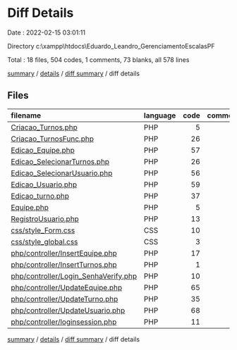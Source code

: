 # Diff Details

Date : 2022-02-15 03:01:11

Directory c:\xampp\htdocs\Eduardo_Leandro_GerenciamentoEscalasPF

Total : 18 files,  504 codes, 1 comments, 73 blanks, all 578 lines

[summary](results.md) / [details](details.md) / [diff summary](diff.md) / diff details

## Files
| filename | language | code | comment | blank | total |
| :--- | :--- | ---: | ---: | ---: | ---: |
| [Criacao_Turnos.php](/Criacao_Turnos.php) | PHP | 5 | 0 | -1 | 4 |
| [Criacao_TurnosFunc.php](/Criacao_TurnosFunc.php) | PHP | 26 | 0 | 6 | 32 |
| [Edicao_Equipe.php](/Edicao_Equipe.php) | PHP | 57 | 0 | 19 | 76 |
| [Edicao_SelecionarTurnos.php](/Edicao_SelecionarTurnos.php) | PHP | 26 | 0 | 1 | 27 |
| [Edicao_SelecionarUsuario.php](/Edicao_SelecionarUsuario.php) | PHP | 56 | 1 | 8 | 65 |
| [Edicao_Usuario.php](/Edicao_Usuario.php) | PHP | 59 | 0 | 7 | 66 |
| [Edicao_turno.php](/Edicao_turno.php) | PHP | 37 | 0 | 4 | 41 |
| [Equipe.php](/Equipe.php) | PHP | 5 | 0 | 3 | 8 |
| [RegistroUsuario.php](/RegistroUsuario.php) | PHP | 13 | 0 | 2 | 15 |
| [css/style_Form.css](/css/style_Form.css) | CSS | 10 | 0 | -1 | 9 |
| [css/style_global.css](/css/style_global.css) | CSS | 3 | 0 | 0 | 3 |
| [php/controller/InsertEquipe.php](/php/controller/InsertEquipe.php) | PHP | 17 | 0 | 2 | 19 |
| [php/controller/InsertTurnos.php](/php/controller/InsertTurnos.php) | PHP | 1 | 0 | 0 | 1 |
| [php/controller/Login_SenhaVerify.php](/php/controller/Login_SenhaVerify.php) | PHP | 10 | 0 | 2 | 12 |
| [php/controller/UpdateEquipe.php](/php/controller/UpdateEquipe.php) | PHP | 65 | 0 | 8 | 73 |
| [php/controller/UpdateTurno.php](/php/controller/UpdateTurno.php) | PHP | 35 | 0 | 4 | 39 |
| [php/controller/UpdateUsuario.php](/php/controller/UpdateUsuario.php) | PHP | 68 | 0 | 8 | 76 |
| [php/controller/loginsession.php](/php/controller/loginsession.php) | PHP | 11 | 0 | 1 | 12 |

[summary](results.md) / [details](details.md) / [diff summary](diff.md) / diff details